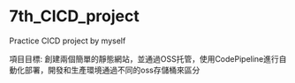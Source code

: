 # 7th_CICD_project
Practice CICD project by myself

項目目標:
創建兩個簡單的靜態網站，並通過OSS托管，使用CodePipeline進行自動化部署，開發和生產環境通過不同的oss存儲桶來區分


